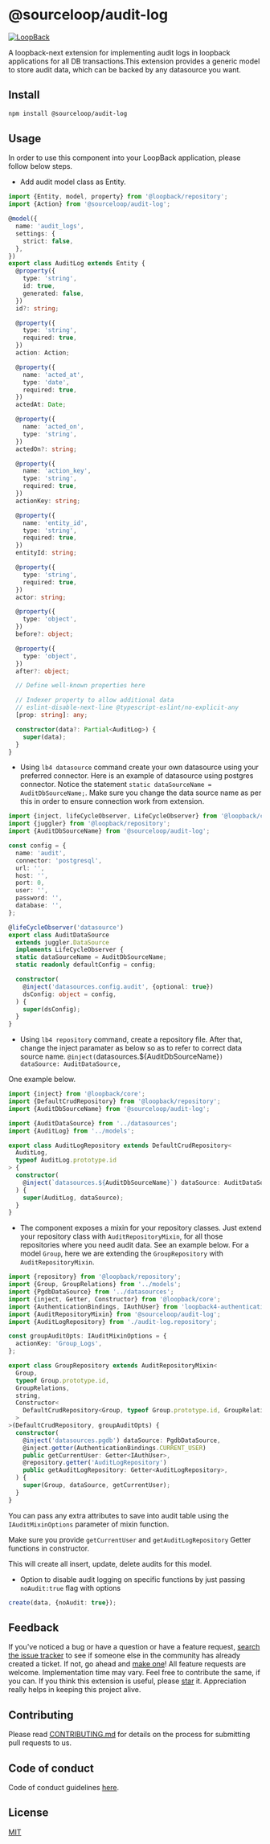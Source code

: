 # @sourceloop/audit-log

[![LoopBack](<https://github.com/strongloop/loopback-next/raw/master/docs/site/imgs/branding/Powered-by-LoopBack-Badge-(blue)-@2x.png>)](http://loopback.io/)

A loopback-next extension for implementing audit logs in loopback applications for all DB transactions.This extension provides a generic model to store audit data, which can be backed by any datasource you want.

## Install

```sh
npm install @sourceloop/audit-log
```

## Usage

In order to use this component into your LoopBack application, please follow below steps.

- Add audit model class as Entity.

```ts
import {Entity, model, property} from '@loopback/repository';
import {Action} from '@sourceloop/audit-log';

@model({
  name: 'audit_logs',
  settings: {
    strict: false,
  },
})
export class AuditLog extends Entity {
  @property({
    type: 'string',
    id: true,
    generated: false,
  })
  id?: string;

  @property({
    type: 'string',
    required: true,
  })
  action: Action;

  @property({
    name: 'acted_at',
    type: 'date',
    required: true,
  })
  actedAt: Date;

  @property({
    name: 'acted_on',
    type: 'string',
  })
  actedOn?: string;

  @property({
    name: 'action_key',
    type: 'string',
    required: true,
  })
  actionKey: string;

  @property({
    name: 'entity_id',
    type: 'string',
    required: true,
  })
  entityId: string;

  @property({
    type: 'string',
    required: true,
  })
  actor: string;

  @property({
    type: 'object',
  })
  before?: object;

  @property({
    type: 'object',
  })
  after?: object;

  // Define well-known properties here

  // Indexer property to allow additional data
  // eslint-disable-next-line @typescript-eslint/no-explicit-any
  [prop: string]: any;

  constructor(data?: Partial<AuditLog>) {
    super(data);
  }
}
```

- Using `lb4 datasource` command create your own datasource using your preferred connector. Here is an example of datasource using postgres connector. Notice the statement `static dataSourceName = AuditDbSourceName;`. Make sure you change the data source name as per this in order to ensure connection work from extension.

```ts
import {inject, lifeCycleObserver, LifeCycleObserver} from '@loopback/core';
import {juggler} from '@loopback/repository';
import {AuditDbSourceName} from '@sourceloop/audit-log';

const config = {
  name: 'audit',
  connector: 'postgresql',
  url: '',
  host: '',
  port: 0,
  user: '',
  password: '',
  database: '',
};

@lifeCycleObserver('datasource')
export class AuditDataSource
  extends juggler.DataSource
  implements LifeCycleObserver {
  static dataSourceName = AuditDbSourceName;
  static readonly defaultConfig = config;

  constructor(
    @inject('datasources.config.audit', {optional: true})
    dsConfig: object = config,
  ) {
    super(dsConfig);
  }
}
```

- Using `lb4 repository` command, create a repository file. After that, change the inject paramater as below so as to refer to correct data source name.
  `@inject(`datasources.\${AuditDbSourceName}`) dataSource: AuditDataSource,`

One example below.

```ts
import {inject} from '@loopback/core';
import {DefaultCrudRepository} from '@loopback/repository';
import {AuditDbSourceName} from '@sourceloop/audit-log';

import {AuditDataSource} from '../datasources';
import {AuditLog} from '../models';

export class AuditLogRepository extends DefaultCrudRepository<
  AuditLog,
  typeof AuditLog.prototype.id
> {
  constructor(
    @inject(`datasources.${AuditDbSourceName}`) dataSource: AuditDataSource,
  ) {
    super(AuditLog, dataSource);
  }
}
```

- The component exposes a mixin for your repository classes. Just extend your repository class with `AuditRepositoryMixin`, for all those repositories where you need audit data. See an example below. For a model `Group`, here we are extending the `GroupRepository` with `AuditRepositoryMixin`.

```ts
import {repository} from '@loopback/repository';
import {Group, GroupRelations} from '../models';
import {PgdbDataSource} from '../datasources';
import {inject, Getter, Constructor} from '@loopback/core';
import {AuthenticationBindings, IAuthUser} from 'loopback4-authentication';
import {AuditRepositoryMixin} from '@sourceloop/audit-log';
import {AuditLogRepository} from './audit-log.repository';

const groupAuditOpts: IAuditMixinOptions = {
  actionKey: 'Group_Logs',
};

export class GroupRepository extends AuditRepositoryMixin<
  Group,
  typeof Group.prototype.id,
  GroupRelations,
  string,
  Constructor<
    DefaultCrudRepository<Group, typeof Group.prototype.id, GroupRelations>
  >
>(DefaultCrudRepository, groupAuditOpts) {
  constructor(
    @inject('datasources.pgdb') dataSource: PgdbDataSource,
    @inject.getter(AuthenticationBindings.CURRENT_USER)
    public getCurrentUser: Getter<IAuthUser>,
    @repository.getter('AuditLogRepository')
    public getAuditLogRepository: Getter<AuditLogRepository>,
  ) {
    super(Group, dataSource, getCurrentUser);
  }
}
```

You can pass any extra attributes to save into audit table using the `IAuditMixinOptions` parameter of mixin function.

Make sure you provide `getCurrentUser` and `getAuditLogRepository` Getter functions in constructor.

This will create all insert, update, delete audits for this model.

- Option to disable audit logging on specific functions by just passing `noAudit:true` flag with options

```ts
create(data, {noAudit: true});
```

## Feedback

If you've noticed a bug or have a question or have a feature request, [search the issue tracker](https://github.com/sourcefuse/loopback4-audit-log/issues) to see if someone else in the community has already created a ticket.
If not, go ahead and [make one](https://github.com/sourcefuse/loopback4-audit-log/issues/new/choose)!
All feature requests are welcome. Implementation time may vary. Feel free to contribute the same, if you can.
If you think this extension is useful, please [star](https://help.github.com/en/articles/about-stars) it. Appreciation really helps in keeping this project alive.

## Contributing

Please read [CONTRIBUTING.md](https://github.com/sourcefuse/loopback4-audit-log/blob/master/.github/CONTRIBUTING.md) for details on the process for submitting pull requests to us.

## Code of conduct

Code of conduct guidelines [here](https://github.com/sourcefuse/loopback4-audit-log/blob/master/.github/CODE_OF_CONDUCT.md).

## License

[MIT](https://github.com/sourcefuse/loopback4-audit-log/blob/master/LICENSE)

